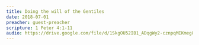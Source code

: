 ```yaml
---
title: Doing the will of the Gentiles
date: 2018-07-01
preacher: guest-preacher
scripture: 1 Peter 4:1-11
audio: https://drive.google.com/file/d/1SkgOU52IB1_ADqgWy2-cznpqMEKmeg8L/view
---
```

